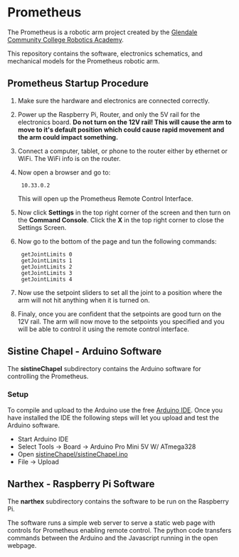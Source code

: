 Prometheus
==========

The Prometheus is a robotic arm project created by the [Glendale Community College Robotics Academy][0].

This repository contains the software, electronics schematics, and mechanical models for the Prometheus robotic arm.

Prometheus Startup Procedure
----------------------------
1. Make sure the hardware and electronics are connected correctly.
2. Power up the Raspberry Pi, Router, and only the 5V rail for the electronics board.
   __Do not turn on the 12V rail! This will cause the arm to move to it's default position which could cause rapid movement and the arm could impact something.__
3. Connect a computer, tablet, or phone to the router either by ethernet or WiFi. The WiFi info is on the router.
4. Now open a browser and go to:

		10.33.0.2
	
	 This will open up the Prometheus Remote Control Interface.

5. Now click __Settings__ in the top right corner of the screen and then turn on the __Command Console__. Click the __X__ in the top right corner to close the Settings Screen.

6. Now go to the bottom of the page and tun the following commands:

        getJointLimits 0
        getJointLimits 1
        getJointLimits 2
        getJointLimits 3
        getJointLimits 4

7. Now use the setpoint sliders to set all the joint to a position where the arm will not hit anything when it is turned on.

8. Finaly, once you are confident that the setpoints are good turn on the 12V rail. The arm will now move to the setpoints you specified and you will be able to control it using the remote control interface.

Sistine Chapel - Arduino Software
---------------------------------

The __sistineChapel__ subdirectory contains the Arduino software for controlling the Prometheus.

### Setup

To compile and upload to the Arduino use the free [Arduino IDE][1]. Once you have installed the IDE the following steps will let you upload and test the Arduino software.

* Start Arduino IDE
* Select Tools -> Board -> Arduino Pro Mini 5V W/ ATmega328
* Open [sistineChapel/sistineChapel.ino][2] 
* File -> Upload

Narthex - Raspberry Pi Software
-------------------------------

The __narthex__ subdirectory contains the software to be run on the Raspberry Pi. 

The software runs a simple web server to serve a static web page with controls for Prometheus enabling remote control. The python code transfers commands between the Arduino and the Javascript running in the open webpage.

[0]: http://www.robotics.glendale.edu
[1]: http://arduino.cc/en/Main/Software
[2]: https://github.com/gcc-robotics/prometheus/blob/master/sistineChapel/sistineChapel.ino
